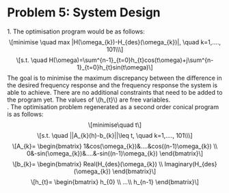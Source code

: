 <h1 class="unnumbered" id="problem-5-system-design">Problem 5: System Design</h1>
<p>1. The optimisation program would be as follows: <span class="math display">\[minimise \quad max |H(\omega_{k})-H_{des}(\omega_{k})|, \quad k=1,...., 101\\\]</span> <span class="math display">\[s.t. \quad H(\omega)=\sum^{n-1}_{t=0}h_{t}cos(t\omega)+j\sum^{n-1}_{t=0}h_{t}sin(t\omega)\]</span> The goal is to minimise the maximum discrepancy between the difference in the desired frequency response and the frequency response the system is able to achieve. There are no additional constraints that need to be added to the program yet. The values of <span class="math inline">\(h_{t}\)</span> are free variables.<br />
. The optimisation problem regenerated as a second order conical program is as follows: <span class="math display">\[minimise\quad t\]</span> <span class="math display">\[s.t. \quad ||A_{k}(h)-b_{k}||\leq t, \quad k=1,...., 101\\\]</span> <span class="math display">\[A_{k}=
\begin{bmatrix}
1&amp;cos(\omega_{k})&amp;....&amp;cos((n-1)\omega_{k}) \\
0&amp;-sin(\omega_{k})&amp;....&amp;-sin((n-1)\omega_{k})
\end{bmatrix}\]</span> <span class="math display">\[b_{k}=
\begin{bmatrix}
Real(H_{des}(\omega_{k}) \\
Imaginary(H_{des}(\omega_{k}) 
\end{bmatrix}\]</span> <span class="math display">\[h_{t}=
\begin{bmatrix}
h_{0} \\
...\\
h_{n-1}
\end{bmatrix}\]</span></p>
